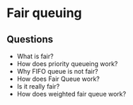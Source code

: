 # Fair queuing


## Questions
- What is fair?
- How does priority queueing work?
- Why FIFO queue is not fair?
- How does Fair Queue work?
- Is it really fair?
- How does weighted fair queue work?
